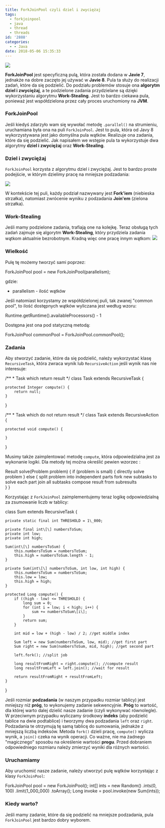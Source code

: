 ```yaml
---
title: ForkJoinPool czyli dziel i zwyciężaj
tags:
  - forkjoinpool
  - java
  - thread
  - threads
id: '2888'
categories:
  - - Java
date: 2018-05-06 15:35:33
---
```


![](http://codecouple.pl/wp-content/uploads/2017/02/java-logo.png)

**ForkJoinPool** jest specyficzną pulą, która została dodana w **Javie 7**, jednakże na dobre zaczęto jej używać w **Javie 8**. Pula ta służy do realizacji zadań, które da się podzielić. Do podziału problemów stosuje ona **algorytm dziel i zwyciężaj**, a te podzielone zadania przydzielane są dzięki wykorzystaniu algorytmu **Work-Stealing**. Jest to bardzo ciekawa pula, ponieważ jest współdzielona przez cały proces uruchomiony na **JVM**.
<!-- more -->
### ForkJoinPool

Jeśli kiedyś zdarzyło wam się wywołać metodę `.parallel()` na strumieniu, uruchamiana była ona na puli `ForkJoinPool`. Jest to pula, która od Javy 8 wykorzystywana jest jako domyślna pula wątków. Realizuje ona zadania, które da się podzielić. Jak napisałem we wstępie pula ta wykorzystuje dwa algorytmy **dziel i zwyciężaj** oraz **Work-Stealing**.

### Dziel i zwyciężaj

`ForkJoinPool` korzysta z algorytmu dziel i zwyciężaj. Jest to bardzo proste podejście, w którym dzielimy pracę na mniejsze podzadania:

![](http://codecouple.pl/wp-content/uploads/2018/04/divide-1024x652.png)

W kontekście tej puli, każdy podział nazwywany jest **Fork'iem** (niebieska strzałka), natomiast zwrócenie wyniku z podzadania **Join'em** (zielona strzałka).

### Work-Stealing

Jeśli mamy podzielone zadania, trafiają one na kolejkę. Teraz obsługą tych zadań zajmuje się algorytm **Work-Stealing**, który przydziela zadania wątkom aktualnie bezrobotnym. Kradną więc one pracę innym wątkom: ![](https://www.java-success.com/wp-content/uploads/2016/03/Screen-Shot-2016-03-03-at-10.57.51-PM.png)

### Wielkość

Pulę tę możemy tworzyć sami poprzez:

ForkJoinPool pool = new ForkJoinPool(parallelism);

gdzie:

*   parallelism - ilość wątków

Jeśli natomiast korzystamy ze współdzielonej puli, tak zwanej "common pool", to ilość dostępnych wątków wyliczana jest według wzoru:

Runtime.getRuntime().availableProcessors() - 1

Dostępna jest ona pod statyczną metodą:

ForkJoinPool commonPool = ForkJoinPool.commonPool();

### Zadania

Aby stworzyć zadanie, które da się podzielić, należy wykorzystać klasę `RecursiveTask`, która zwraca wynik lub `RecursiveAction` jeśli wynik nas nie interesuje:

/\*\*
 \* Task which return result
 \*/
class Task extends RecursiveTask<Integer> {

    protected Integer compute() {
        return null;
    }

}

/\*\*
 \* Task which do not return result
 \*/
class Task extends RecursiveAction {

    protected void compute() {

    }

}

Musimy także zaimplentować metodę `compute`, która odpowiedzialna jest za wykonanie logiki. Dla metody tej można określić pewien wzorzec :

Result solve(Problem problem) {
    if (problem is small) {
        directly solve problem
    } else {
        split problem into independent parts
        fork new subtasks to solve each part
        join all subtasks
        compose result from subresults        
    }
}

Korzystając z `ForkJoinPool` zaimplementujemy teraz logikę odpowiedzialną za zsumowanie liczb w tablicy:

class Sum extends RecursiveTask<Long> {

    private static final int THRESHOLD = 1\_000;

    private final int\[\] numbersToSum;
    private int low;
    private int high;

    Sum(int\[\] numbersToSum) {
        this.numbersToSum = numbersToSum;
        this.high = numbersToSum.length - 1;
    }

    private Sum(int\[\] numbersToSum, int low, int high) {
        this.numbersToSum = numbersToSum;
        this.low = low;
        this.high = high;
    }

    protected Long compute() {
        if ((high - low) <= THRESHOLD) {
            long sum = 0;
            for (int i = low; i < high; i++) {
                sum += numbersToSum\[i\];
            }
            return sum;
        }

        int mid = low + (high - low) / 2; //get middle index

        Sum left = new Sum(numbersToSum, low, mid); //get first part
        Sum right = new Sum(numbersToSum, mid, high); //get second part

        left.fork(); //split job

        long resultFromRight = right.compute(); //compute result
        long resultFromLeft = left.join(); //wait for result

        return resultFromRight + resultFromLeft;
    }

}

Jeśli rozmiar **podzadania** (w naszym przypadku rozmiar tablicy) jest mniejszy niż **próg**, to wykonujemy zadanie sekwencyjnie. **Próg** to wartość, dla której warto dalej dzielić nasze zadanie (czyli wykonywać równolegle). W przeciwnym przypadku wyliczamy środkowy **indeks** (aby podzielić tablice na dwie podtablice) i tworzymy dwa podzadania `left` oraz `right`. Podzadania te otrzymują tę samą tablicę do sumowania, jednakże z mniejszą liczbą indeksów. Metoda `fork()` dzieli pracę, `compute()` wylicza wynik, a `join()` czeka na wynik operacji. Co ważne, nie ma żadnego "magicznego" sposobu na określenie wartości **progu**. Przed dobraniem odpowiedniego rozmiaru należy zmierzyć wyniki dla różnych wartości.

### Uruchamiamy

Aby uruchomić nasze zadanie, należy utworzyć pulę wątków korzystając z klasy `ForkJoinPool`:

ForkJoinPool pool = new ForkJoinPool();
int\[\] ints = new Random()
        .ints(0, 100)
        .limit(1\_000\_000)
        .toArray();
Long invoke = pool.invoke(new Sum(ints));

### Kiedy warto?

Jeśli mamy zadanie, które da się podzielić na mniejsze podzadania, pula `ForkJoinPool` jest bardzo dobry wyborem.